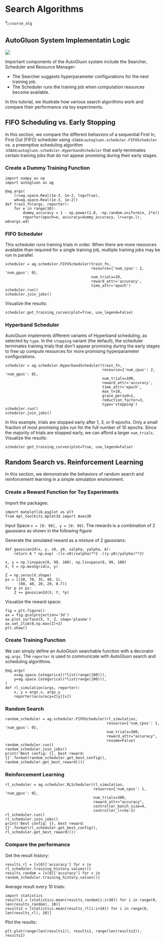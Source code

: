# Search Algorithms
:label:`course_alg`

## AutoGluon System Implementatin Logic

![](https://raw.githubusercontent.com/zhanghang1989/AutoGluonWebdata/master/doc/api/autogluon_system.png)

Important components of the AutoGluon system include the Searcher, Scheduler and Resource Manager:

- The Searcher suggests hyperparameter configurations for the next training job.
- The Scheduler runs the training job when computation resources become available.

In this tutorial, we illustrate how various search algorithms work and
compare their performance via toy experiments.

## FIFO Scheduling vs. Early Stopping

In this section, we compare the different behaviors of a sequential First In, First Out (FIFO) scheduler using :class:`autogluon.scheduler.FIFOScheduler` vs. a preemptive scheduling algorithm
:class:`autogluon.scheduler.HyperbandScheduler` that early-terminates certain training jobs that do not appear promising during their early stages.

### Create a Dummy Training Function

```{.python .input}
import numpy as np
import autogluon as ag

@ag.args(
    lr=ag.space.Real(1e-3, 1e-2, log=True),
    wd=ag.space.Real(1e-3, 1e-2))
def train_fn(args, reporter):
    for e in range(10):
        dummy_accuracy = 1 - np.power(1.8, -np.random.uniform(e, 2*e))
        reporter(epoch=e, accuracy=dummy_accuracy, lr=args.lr, wd=args.wd)
```

### FIFO Scheduler

This scheduler runs training trials in order. When there are more resources available than required for a single training job, multiple training jobs may be run in parallel.

```{.python .input}
scheduler = ag.scheduler.FIFOScheduler(train_fn,
                                       resource={'num_cpus': 2, 'num_gpus': 0},
                                       num_trials=20,
                                       reward_attr='accuracy',
                                       time_attr='epoch')
scheduler.run()
scheduler.join_jobs()

```

Visualize the results:

```{.python .input}
scheduler.get_training_curves(plot=True, use_legend=False)
```

### Hyperband Scheduler

AutoGluon implements different variants of Hyperband scheduling, as selected by `type`. In the `stopping` variant (the default), the scheduler terminates training trials that don't appear promising during the early stages to free up compute resources for more promising hyperparameter configurations.

```{.python .input}
scheduler = ag.scheduler.HyperbandScheduler(train_fn,
                                            resource={'num_cpus': 2, 'num_gpus': 0},
                                            num_trials=100,
                                            reward_attr='accuracy',
                                            time_attr='epoch',
                                            max_t=10,
                                            grace_period=1,
                                            reduction_factor=3,
                                            type='stopping')
scheduler.run()
scheduler.join_jobs()

```

In this example, trials are stopped early after 1, 3, or 9 epochs. Only a small fraction of most promising jobs run for the full number of 10 epochs. Since the majority of trials are stopped early, we can afford a larger `num_trials`. Visualize the results:

```{.python .input}
scheduler.get_training_curves(plot=True, use_legend=False)
```

## Random Search vs. Reinforcement Learning

In this section, we demonstrate the behaviors of random search and reinforcement learning
in a simple simulation environment.

### Create a Reward Function for Toy Experiments

Import the packages:

```{.python .input}
import matplotlib.pyplot as plt
from mpl_toolkits.mplot3d import Axes3D
```

Input Space `x = [0: 99], y = [0: 99]`.
The rewards is a combination of 2 gaussians as shown in the following figure:

Generate the simulated reward as a mixture of 2 gaussians:

```{.python .input}
def gaussian2d(x, y, x0, y0, xalpha, yalpha, A): 
    return A * np.exp( -((x-x0)/xalpha)**2 -((y-y0)/yalpha)**2) 

x, y = np.linspace(0, 99, 100), np.linspace(0, 99, 100) 
X, Y = np.meshgrid(x, y)

Z = np.zeros(X.shape) 
ps = [(20, 70, 35, 40, 1),
      (80, 40, 20, 20, 0.7)]
for p in ps:
    Z += gaussian2d(X, Y, *p)
```

Visualize the reward space:

```{.python .input}
fig = plt.figure()
ax = fig.gca(projection='3d') 
ax.plot_surface(X, Y, Z, cmap='plasma') 
ax.set_zlim(0,np.max(Z)+2)
plt.show()
```

### Create Training Function

We can simply define an AutoGluon searchable function with a decorator `ag.args`.
The `reporter` is used to communicate with AutoGluon search and scheduling algorithms.

```{.python .input}
@ag.args(
    x=ag.space.Categorical(*list(range(100))),
    y=ag.space.Categorical(*list(range(100))),
)
def rl_simulation(args, reporter):
    x, y = args.x, args.y
    reporter(accuracy=Z[y][x])
```

### Random Search

```{.python .input}
random_scheduler = ag.scheduler.FIFOScheduler(rl_simulation,
                                              resource={'num_cpus': 1, 'num_gpus': 0},
                                              num_trials=300,
                                              reward_attr="accuracy",
                                              resume=False)
random_scheduler.run()
random_scheduler.join_jobs()
print('Best config: {}, best reward: {}'.format(random_scheduler.get_best_config(), random_scheduler.get_best_reward()))
```

### Reinforcement Learning

```{.python .input}
rl_scheduler = ag.scheduler.RLScheduler(rl_simulation,
                                        resource={'num_cpus': 1, 'num_gpus': 0},
                                        num_trials=300,
                                        reward_attr="accuracy",
                                        controller_batch_size=4,
                                        controller_lr=5e-3)
rl_scheduler.run()
rl_scheduler.join_jobs()
print('Best config: {}, best reward: {}'.format(rl_scheduler.get_best_config(), rl_scheduler.get_best_reward()))
```

### Compare the performance

Get the result history:

```{.python .input}
results_rl = [v[0]['accuracy'] for v in rl_scheduler.training_history.values()]
results_random = [v[0]['accuracy'] for v in random_scheduler.training_history.values()]
```

Average result every 10 trials:

```{.python .input}
import statistics
results1 = [statistics.mean(results_random[i:i+10]) for i in range(0, len(results_random), 10)]
results2 = [statistics.mean(results_rl[i:i+10]) for i in range(0, len(results_rl), 10)]
```

Plot the results:

```{.python .input}
plt.plot(range(len(results1)), results1, range(len(results2)), results2)
```
